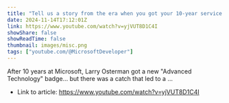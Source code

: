 ```yaml
---
title: "Tell us a story from the era when you got your 10-year service award"
date: 2024-11-14T17:12:01Z
link: https://www.youtube.com/watch?v=yjVUT8D1C4I
showShare: false
showReadTime: false
thumbnail: images/misc.png
tags: ["youtube.com/@MicrosoftDeveloper"]
---
```

After 10 years at Microsoft, Larry Osterman got a new "Advanced Technology" badge… but there was a catch that led to a ...

- Link to article: https://www.youtube.com/watch?v=yjVUT8D1C4I